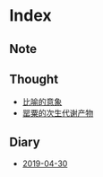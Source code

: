 # Index

## Note

## Thought
- [比喻的意象](./thought/比喻的意象.md)
- [罂粟的次生代谢产物](./thought/罂粟的次生代谢产物.md)

## Diary
- [2019-04-30](./diary/19-04-30.md)
